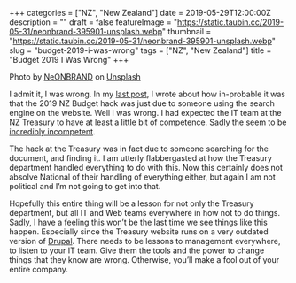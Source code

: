 +++
categories = ["NZ", "New Zealand"]
date = 2019-05-29T12:00:00Z
description = ""
draft = false
featureImage = "https://static.taubin.cc/2019-05-31/neonbrand-395901-unsplash.webp"
thumbnail = "https://static.taubin.cc/2019-05-31/neonbrand-395901-unsplash.webp"
slug = "budget-2019-i-was-wrong"
tags = ["NZ", "New Zealand"]
title = "Budget 2019 I Was Wrong"
+++


Photo by [NeONBRAND](https://unsplash.com/@neonbrand?utm_source=unsplash&utm_medium=referral&utm_content=creditCopyText) on [Unsplash](https://unsplash.com/search/photos/mistake?utm_source=unsplash&utm_medium=referral&utm_content=creditCopyText)

I admit it, I was wrong. In my [last post](__GHOST_URL__/2019/05/29/2019-nz-budget/), I wrote about how in-probable it was that the 2019 NZ Budget hack was just due to someone using the search engine on the website. Well I was wrong. I had expected the IT team at the NZ Treasury to have at least a little bit of competence. Sadly the seem to be [incredibly incompetent](https://www.rnz.co.nz/news/political/390846/budget-breach-didn-t-break-the-law-treasury).

The hack at the Treasury was in fact due to someone searching for the document, and finding it. I am utterly flabbergasted at how the Treasury department handled everything to do with this. Now this certainly does not absolve National of their handling of everything either, but again I am not political and I’m not going to get into that.

Hopefully this entire thing will be a lesson for not only the Treasury department, but all IT and Web teams everywhere in how not to do things. Sadly, I have a feeling this won’t be the last time we see things like this happen. Especially since the Treasury website runs on a very outdated version of [Drupal](https://www.drupal.org/). There needs to be lessons to management everywhere, to listen to your IT team. Give them the tools and the power to change things that they know are wrong. Otherwise, you’ll make a fool out of your entire company.



